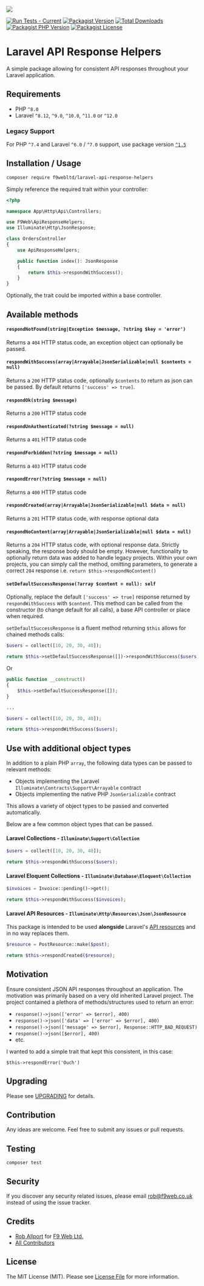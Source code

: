 ![](https://banners.beyondco.de/Laravel%20API%20Response%20Helpers.png?theme=light&packageManager=composer+require&packageName=f9webltd%2Flaravel-api-response-helpers&pattern=brickWall&style=style_1&description=Generate+consistent+API+responses+for+your+Laravel+application&md=1&showWatermark=0&fontSize=100px&images=code)

[![Run Tests - Current](https://github.com/f9webltd/laravel-api-response-helpers/actions/workflows/run-tests.yml/badge.svg)](https://github.com/f9webltd/laravel-api-response-helpers/actions/workflows/run-tests.yml)
[![Packagist Version](https://img.shields.io/packagist/v/f9webltd/laravel-api-response-helpers?style=flat-square)](https://packagist.org/packages/f9webltd/laravel-api-response-helpers)
[![Total Downloads](https://poser.pugx.org/f9webltd/laravel-api-response-helpers/downloads.png)](https://packagist.org/packages/f9webltd/laravel-api-response-helpers)
[![Packagist PHP Version](https://img.shields.io/packagist/php-v/f9webltd/laravel-api-response-helpers?style=flat-square)](https://packagist.org/packages/f9webltd/laravel-api-response-helpers)
[![Packagist License](https://img.shields.io/packagist/l/f9webltd/laravel-api-response-helpers?style=flat-square)](https://packagist.org/packages/f9webltd/laravel-api-response-helpers)

# Laravel API Response Helpers

A simple package allowing for consistent API responses throughout your Laravel application.

## Requirements

- PHP `^8.0`
- Laravel `^8.12`, `^9.0`, `^10.0`, `^11.0` or `^12.0`

### Legacy Support

For PHP `^7.4` and Laravel `^6.0` / `^7.0` support, use package version [`^1.5`](https://github.com/f9webltd/laravel-api-response-helpers/tree/1.5.3)

## Installation / Usage

```bash
composer require f9webltd/laravel-api-response-helpers
```

Simply reference the required trait within your controller:

```php
<?php

namespace App\Http\Api\Controllers;

use F9Web\ApiResponseHelpers;
use Illuminate\Http\JsonResponse;

class OrdersController
{
    use ApiResponseHelpers;

    public function index(): JsonResponse
    {
        return $this->respondWithSuccess();
    }
}
```

Optionally, the trait could be imported within a base controller.

## Available methods

#### `respondNotFound(string|Exception $message, ?string $key = 'error')`

Returns a `404` HTTP status code, an exception object can optionally be passed.

#### `respondWithSuccess(array|Arrayable|JsonSerializable|null $contents = null)`

Returns a `200` HTTP status code, optionally `$contents` to return as json can be passed. By default returns `['success' => true]`.

#### `respondOk(string $message)`

Returns a `200` HTTP status code

#### `respondUnAuthenticated(?string $message = null)`

Returns a `401` HTTP status code

#### `respondForbidden(?string $message = null)`

Returns a `403` HTTP status code

#### `respondError(?string $message = null)`

Returns a `400` HTTP status code

#### `respondCreated(array|Arrayable|JsonSerializable|null $data = null)`

Returns a `201` HTTP status code, with response optional data

#### `respondNoContent(array|Arrayable|JsonSerializable|null $data = null)`

Returns a `204` HTTP status code, with optional response data. Strictly speaking, the response body should be empty. However, functionality to optionally return data was added to handle legacy projects. Within your own projects, you can simply call the method, omitting parameters, to generate a correct `204` response i.e. `return $this->respondNoContent()`

#### `setDefaultSuccessResponse(?array $content = null): self`

Optionally, replace the default `['success' => true]` response returned by `respondWithSuccess` with `$content`. This method can be called from the constructor (to change default for all calls), a base API controller or place when required. 

`setDefaultSuccessResponse` is a fluent method returning `$this` allows for chained methods calls:

```php
$users = collect([10, 20, 30, 40]);

return $this->setDefaultSuccessResponse([])->respondWithSuccess($users);
```

Or
```php
public function __construct()
{
    $this->setDefaultSuccessResponse([]);
}

...

$users = collect([10, 20, 30, 40]);

return $this->respondWithSuccess($users);
```


## Use with additional object types

In addition to a plain PHP `array`, the following data types can be passed to relevant methods:

- Objects implementing the Laravel `Illuminate\Contracts\Support\Arrayable` contract
- Objects implementing the native PHP `JsonSerializable` contract

This allows a variety of object types to be passed and converted automatically.

Below are a few common object types that can be passed.

#### Laravel Collections - `Illuminate\Support\Collection`

```php
$users = collect([10, 20, 30, 40]);

return $this->respondWithSuccess($users);
```

#### Laravel Eloquent Collections - `Illuminate\Database\Eloquent\Collection`

```php
$invoices = Invoice::pending()->get();

return $this->respondWithSuccess($invoices);
```

#### Laravel API Resources - `Illuminate\Http\Resources\Json\JsonResource`

This package is intended to be used **alongside** Laravel's  [API resources](https://laravel.com/docs/8.x/eloquent-resources) and in no way replaces them.

```php
$resource = PostResource::make($post);

return $this->respondCreated($resource);
```

## Motivation

Ensure consistent JSON API responses throughout an application. The motivation was primarily based on a very old inherited Laravel project. The project contained a plethora of methods/structures used to return an error:

- `response()->json(['error' => $error], 400)`
- `response()->json(['data' => ['error' => $error], 400)`
- `response()->json(['message' => $error], Response::HTTP_BAD_REQUEST)`
- `response()->json([$error], 400)`
- etc.

I wanted to add a simple trait that kept this consistent, in this case:

`$this->respondError('Ouch')`

## Upgrading

Please see [UPGRADING](UPGRADING.md) for details.

## Contribution

Any ideas are welcome. Feel free to submit any issues or pull requests.

## Testing

`composer test`

## Security

If you discover any security related issues, please email rob@f9web.co.uk instead of using the issue tracker.

## Credits

- [Rob Allport](https://github.com/ultrono) for [F9 Web Ltd.](https://www.f9web.co.uk)
- [All Contributors](https://github.com/f9webltd/laravel-api-response-helpers/graphs/contributors)

## License

The MIT License (MIT). Please see [License File](LICENSE) for more information.

